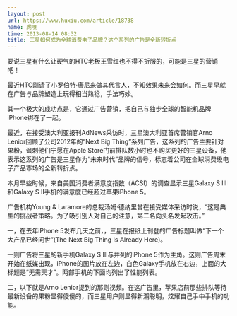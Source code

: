 ```yaml
---
layout: post
url: https://www.huxiu.com/article/18738
name: 虎嗅
time: 2013-08-14 08:32
title: 三星如何成为全球消费电子品牌？这个系列的广告是全新转折点
---
```

要说三星有什么让硬气的HTC老板王雪红也不得不折服的，可能是三星的营销吧！

最近HTC刚请了小罗伯特·唐尼来做其代言人，不知效果未来会如何。而三星早就在广告与品牌塑造上玩得相当熟稔，手法巧妙。

其一个极大的成功点是，它通过广告营销，把自己与独步全球的智能机品牌iPhone绑在了一起。

最近，在接受澳大利亚报刊AdNews采访时，三星澳大利亚首席营销官Arno Lenior回顾了公司2012年的“Next Big Thing”系列广告，这系列的广告主要针对果粉，讽刺他们宁愿在Apple Store门前排队数小时也不购买更好的三星设备，他表示这系列的广告是三星作为“未来时代”品牌的信号，标志着公司在全球消费级电子产品市场的全新转折点。

本月早些时候，来自美国消费者满意度指数（ACSI）的调查显示三星Galaxy S III和Galaxy S II手机的满意度已经超过苹果iPhone 5。

广告机构Young & Laramore的总裁汤姆·德纳里曾在接受媒体采访时说，“这是典型的挑战者策略。为了吸引别人对自己的注意，第二名向头名发起攻击。”

一，在去年iPhone 5发布几天之前，，三星在报纸上刊登的广告标题叫做“下一个大产品已经问世”(The Next Big Thing Is Already Here)。

一则广告将三星的新手机Galaxy S III与并列的iPhone 5作为主角。这则广告周末开始在纸媒出现，iPhone的图片放在左边，白色Galaxy手机放在右边，上面的大标题是“无需天才”。两部手机的下面均列出了性能列表。

二，以下就是Arno Lenior提到的那则视频。在这广告里，苹果店前那些排队等待最新设备的果粉显得傻傻的，而三星用户则显得新潮聪明，炫耀自己手中手机的功能。

